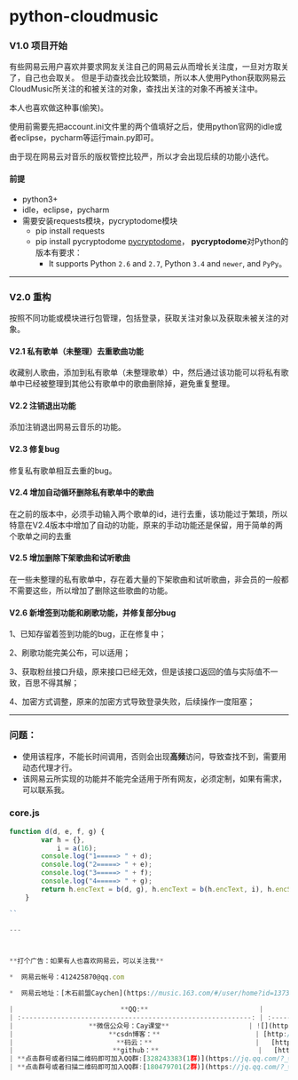 # python-cloudmusic

### V1.0 项目开始

有些网易云用户喜欢并要求网友关注自己的网易云从而增长关注度，一旦对方取关了，自己也会取关。
但是手动查找会比较繁琐，所以本人使用Python获取网易云CloudMusic所关注的和被关注的对象，查找出关注的对象不再被关注中。

本人也喜欢做这种事(偷笑)。

使用前需要先把account.ini文件里的两个值填好之后，使用python官网的idle或者eclipse，pycharm等运行main.py即可。

由于现在网易云对音乐的版权管控比较严，所以才会出现后续的功能小迭代。



#### 前提

* python3+
* idle，eclipse，pycharm
* 需要安装requests模块，pycryptodome模块
  * pip install requests
  * pip install pycryptodome [pycryptodome](https://pypi.org/project/pycryptodome/)， **pycryptodome**对Python的版本有要求：
    * It supports Python `2.6` and `2.7`, Python `3.4` and `newer`, and `PyPy`。



--------

### V2.0 重构

按照不同功能或模块进行包管理，包括登录，获取关注对象以及获取未被关注的对象。



#### V2.1 私有歌单（未整理）去重歌曲功能

收藏别人歌曲，添加到私有歌单（未整理歌单）中，然后通过该功能可以将私有歌单中已经被整理到其他公有歌单中的歌曲删除掉，避免重复整理。



#### V2.2 注销退出功能

添加注销退出网易云音乐的功能。



#### V2.3 修复bug

修复私有歌单相互去重的bug。



#### V2.4 增加自动循环删除私有歌单中的歌曲

在之前的版本中，必须手动输入两个歌单的id，进行去重，该功能过于繁琐，所以特意在V2.4版本中增加了自动的功能，原来的手动功能还是保留，用于简单的两个歌单之间的去重



#### V2.5 增加删除下架歌曲和试听歌曲

在一些未整理的私有歌单中，存在着大量的下架歌曲和试听歌曲，非会员的一般都不需要这些，所以增加了删除这些歌曲的功能。



#### V2.6 新增签到功能和刷歌功能，并修复部分bug

1、已知存留着签到功能的bug，正在修复中；

2、刷歌功能完美公布，可以适用；

3、获取粉丝接口升级，原来接口已经无效，但是该接口返回的值与实际值不一致，百思不得其解；

4、加密方式调整，原来的加密方式导致登录失败，后续操作一度阻塞；

---

### 问题：

* 使用该程序，不能长时间调用，否则会出现**高频**访问，导致查找不到，需要用动态代理才行。
* 该网易云所实现的功能并不能完全适用于所有网友，必须定制，如果有需求，可以联系我。

### core.js
```js
function d(d, e, f, g) {
        var h = {},
            i = a(16);
        console.log("1=====> " + d);
		console.log("2=====> " + e);
		console.log("3=====> " + f);
		console.log("4=====> " + g);
        return h.encText = b(d, g), h.encText = b(h.encText, i), h.encSecKey = c(i, e, f), h
    }

``

---



**打个广告：如果有人也喜欢网易云，可以关注我**

*  网易云帐号：412425870@qq.com

*  网易云地址：[木石前盟Caychen](https://music.163.com/#/user/home?id=137378260)

|                           **QQ:**                            |                        **412425870**                         |
| :----------------------------------------------------------: | :----------------------------------------------------------: |
|                   **微信公众号：Cay课堂**                    | ![](https://github.com/caychen/readme/raw/master/img/%E5%BE%AE%E4%BF%A1%E5%85%AC%E4%BC%97%E5%8F%B7.jpg) |
|                        **csdn博客：**                        | [http://blog.csdn.net/caychen](http://blog.csdn.net/caychen) |
|                          **码云：**                          |   [https://gitee.com/caychen/](https://gitee.com/caychen/)   |
|                         **github：**                         |   [https://github.com/caychen](https://github.com/caychen)   |
| **点击群号或者扫描二维码即可加入QQ群:[328243383(1群)](https://jq.qq.com/?_wv=1027&k=5wfhR5N)** | ![](https://github.com/caychen/readme/raw/master/img/1%E7%BE%A4.png) |
| **点击群号或者扫描二维码即可加入QQ群:[180479701(2群)](https://jq.qq.com/?_wv=1027&k=5DFkoIm)** | ![](https://github.com/caychen/readme/raw/master/img/2%E7%BE%A4.png) |